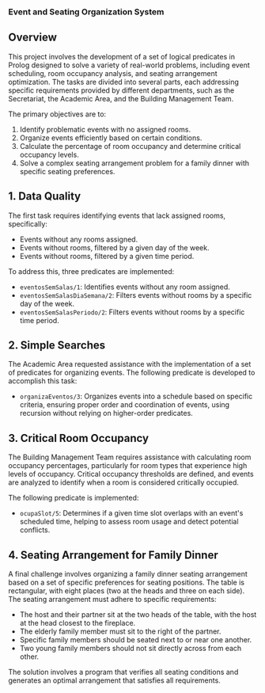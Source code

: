 ### Event and Seating Organization System

## Overview

This project involves the development of a set of logical predicates in Prolog designed to solve a variety of real-world problems, including event scheduling, room occupancy analysis, and seating arrangement optimization. The tasks are divided into several parts, each addressing specific requirements provided by different departments, such as the Secretariat, the Academic Area, and the Building Management Team.

The primary objectives are to:
1. Identify problematic events with no assigned rooms.
2. Organize events efficiently based on certain conditions.
3. Calculate the percentage of room occupancy and determine critical occupancy levels.
4. Solve a complex seating arrangement problem for a family dinner with specific seating preferences.

## 1. Data Quality

The first task requires identifying events that lack assigned rooms, specifically:
- Events without any rooms assigned.
- Events without rooms, filtered by a given day of the week.
- Events without rooms, filtered by a given time period.

To address this, three predicates are implemented:
- `eventosSemSalas/1`: Identifies events without any room assigned.
- `eventosSemSalasDiaSemana/2`: Filters events without rooms by a specific day of the week.
- `eventosSemSalasPeriodo/2`: Filters events without rooms by a specific time period.

## 2. Simple Searches

The Academic Area requested assistance with the implementation of a set of predicates for organizing events. The following predicate is developed to accomplish this task:
- `organizaEventos/3`: Organizes events into a schedule based on specific criteria, ensuring proper order and coordination of events, using recursion without relying on higher-order predicates.

## 3. Critical Room Occupancy

The Building Management Team requires assistance with calculating room occupancy percentages, particularly for room types that experience high levels of occupancy. Critical occupancy thresholds are defined, and events are analyzed to identify when a room is considered critically occupied.

The following predicate is implemented:
- `ocupaSlot/5`: Determines if a given time slot overlaps with an event's scheduled time, helping to assess room usage and detect potential conflicts.

## 4. Seating Arrangement for Family Dinner

A final challenge involves organizing a family dinner seating arrangement based on a set of specific preferences for seating positions. The table is rectangular, with eight places (two at the heads and three on each side). The seating arrangement must adhere to specific requirements:
- The host and their partner sit at the two heads of the table, with the host at the head closest to the fireplace.
- The elderly family member must sit to the right of the partner.
- Specific family members should be seated next to or near one another.
- Two young family members should not sit directly across from each other.

The solution involves a program that verifies all seating conditions and generates an optimal arrangement that satisfies all requirements.

